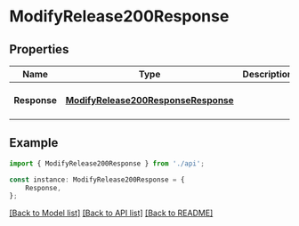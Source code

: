 # ModifyRelease200Response


## Properties

Name | Type | Description | Notes
------------ | ------------- | ------------- | -------------
**Response** | [**ModifyRelease200ResponseResponse**](ModifyRelease200ResponseResponse.md) |  | [optional] [default to undefined]

## Example

```typescript
import { ModifyRelease200Response } from './api';

const instance: ModifyRelease200Response = {
    Response,
};
```

[[Back to Model list]](../README.md#documentation-for-models) [[Back to API list]](../README.md#documentation-for-api-endpoints) [[Back to README]](../README.md)
